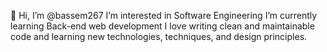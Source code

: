 👋 Hi, I’m @bassem267
I’m interested in Software Engineering 
I’m currently learning Back-end web development
I love writing clean and maintainable code and learning new technologies, techniques, and design principles.


